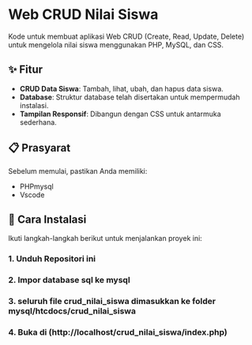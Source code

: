 # Web CRUD Nilai Siswa

Kode untuk membuat aplikasi Web CRUD (Create, Read, Update, Delete) untuk mengelola nilai siswa menggunakan PHP, MySQL, dan CSS.

## ✨ Fitur
- **CRUD Data Siswa**: Tambah, lihat, ubah, dan hapus data siswa.
- **Database**: Struktur database telah disertakan untuk mempermudah instalasi.
- **Tampilan Responsif**: Dibangun dengan CSS untuk antarmuka sederhana.

## 📋 Prasyarat
Sebelum memulai, pastikan Anda memiliki:
- PHPmysql
- Vscode

## 🚀 Cara Instalasi
Ikuti langkah-langkah berikut untuk menjalankan proyek ini:

### 1. Unduh Repositori ini
### 2. Impor database sql ke mysql
### 3. seluruh file crud_nilai_siswa dimasukkan ke folder mysql/htcdocs/crud_nilai_siswa
### 4. Buka di (http://localhost/crud_nilai_siswa/index.php)
